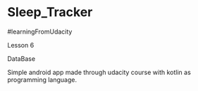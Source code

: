 # Sleep_Tracker
#learningFromUdacity

Lesson 6

DataBase

Simple android app made through udacity course with kotlin as programming language.

